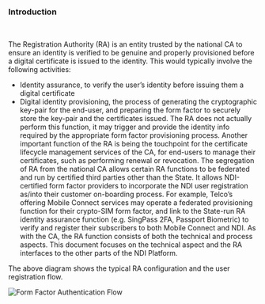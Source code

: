 ### Introduction 

<br>

The Registration Authority (RA) is an entity trusted by the national CA to ensure an identity is verified to be genuine and properly provisioned before a digital certificate is issued to the identity.  This would typically involve the following activities:
-	Identity assurance, to verify the user’s identity before issuing them a digital certificate 
-	Digital identity provisioning, the process of generating the cryptographic key-pair for the end-user, and preparing the form factor to securely store the key-pair and the certificates issued.  The RA does not actually perform this function, it may trigger and provide the identity info required by the appropriate form factor provisioning process. 
Another important function of the RA is being the touchpoint for the certificate lifecycle management services of the CA, for end-users to manage their certificates, such as performing renewal or revocation. 
The segregation of RA from the national CA allows certain RA functions to be federated and run by certified third parties other than the State.  It allows NDI-certified form factor providers to incorporate the NDI user registration as/into their customer on-boarding process.  For example, Telco’s offering Mobile Connect services may operate a federated provisioning function for their crypto-SIM form factor, and link to the State-run RA identity assurance function (e.g. SingPass 2FA, Passport Biometric) to verify and register their subscribers to both Mobile Connect and NDI.
As with the CA, the RA function consists of both the technical and process aspects.  This document focuses on the technical aspect and the RA interfaces to the other parts of the NDI Platform.
 
The above diagram shows the typical RA configuration and the user registration flow.

![Form Factor Authentication Flow](/assets/lib/ndi/secra/img/ra_flow.png)


